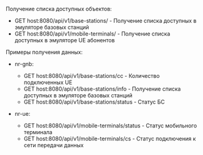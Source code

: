 Получение списка доступных объектов:
- GET host:8080/api/v1/base-stations/ - Получение списка доступных в эмуляторе базовых станций
- GET host:8080/api/v1/mobile-terminals/ - Получение списка доступных в эмуляторе UE абонентов

Примеры получения данных:
- nr-gnb:
  - GET host:8080/api/v1/base-stations/cc     - Количество подключенных UE
  - GET host:8080/api/v1/base-stations/info   - Получение списка доступных в эмуляторе базовых станций
  - GET host:8080/api/v1/base-stations/status - Статус БС

- nr-ue:
  - GET host:8080/api/v1/mobile-terminals/status - Статус мобильного терминала
  - GET host:8080/api/v1/mobile-terminals/cs - Статус подключения к сети передачи данных